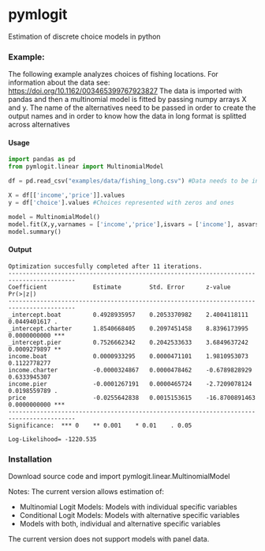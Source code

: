 # pymlogit
Estimation of discrete choice models in python

### Example:
The following example analyzes choices of fishing locations. For information about the data see: https://doi.org/10.1162/003465399767923827
The data is imported with pandas and then a multinomial model is fitted by passing numpy arrays X and y. The name of the alternatives need to be passed in order to create the output names and in order to know how the data in long format is splitted across alternatives

#### Usage
```python
import pandas as pd
from pymlogit.linear import MultinomialModel

df = pd.read_csv("examples/data/fishing_long.csv") #Data needs to be in long format

X = df[['income','price']].values 
y = df['choice'].values #Choices represented with zeros and ones

model = MultinomialModel()
model.fit(X,y,varnames = ['income','price'],isvars = ['income'], asvars=['price'],alternatives=['beach','boat','charter','pier'])
model.summary()
```

#### Output
```
Optimization succesfully completed after 11 iterations. 
-----------------------------------------------------------------------------------------
Coefficient             Estimate        Std. Error      z-value         Pr(>|z|)     
-----------------------------------------------------------------------------------------
_intercept.boat         0.4928935957    0.2053370982    2.4004118111    0.0449401617 .    
_intercept.charter      1.8540668405    0.2097451458    8.8396173995    0.0000000000 ***  
_intercept.pier         0.7526662342    0.2042533633    3.6849637242    0.0009279897 **   
income.boat             0.0000933295    0.0000471101    1.9810953073    0.1122778277      
income.charter          -0.0000324867   0.0000478462    -0.6789828929   0.6333945307      
income.pier             -0.0001267191   0.0000465724    -2.7209078124   0.0198559789 .    
price                   -0.0255642838   0.0015153615    -16.8700891463  0.0000000000 ***  
-----------------------------------------------------------------------------------------
Significance:  *** 0    ** 0.001    * 0.01    . 0.05

Log-Likelihood= -1220.535
```

### Installation
Download source code and import pymlogit.linear.MultinomialModel

Notes:
The current version allows estimation of:
- Multinomial Logit Models: Models with individual specific variables
- Conditional Logit Models: Models with alternative specific variables
- Models with both, individual and alternative specific variables

The current version does not support models with panel data.
